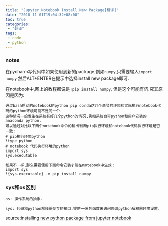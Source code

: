 ```yaml
---
title: "Jupyter Notebook Install New Package[翻译]"
date: "2018-11-01T19:04:32+08:00"
toc: true
categories:
 - "翻译"
tags:
 - code
 - python
---
```


### notes
在pycharm写代码中如果使用到新的package,例如`numpy`,只需要输入`import numpy` 然后ALT+ENTER在提示中选择install new package即可.

在notebook中,网上的教程都说是`!pip install numpy`. 但是这个可能有坑.究其原因是因为:

<!--more-->

```text
通过bash启动的notebook的python pip conda这几个命令的环境和实际执行notebook代码的python环境可能不是同一个.
这种情况一般发生在系统有好几个python的情况,例如系统自带python和用户安装的anaconda python.
可以通过对比以下两个notebook命令的输出判断pip执行环境和notebook代码执行环境是否一致：
# pip执行环境python
!type python
# notebook 代码执行环境的python
import sys
sys.executable

如果不一样,那么需要使用下面命令安装才能在notebook中生效：
import sys
!{sys.executable} -m pip install numpy
```

### sys和os区别
```text
os: 操作系统的抽象.

sys: 代码和python解释器交互的接口.提供一系列函数来访问修改python解释器环境设置.
```

source:[installing new python package from jupyter notebook](https://jakevdp.github.io/blog/2017/12/05/installing-python-packages-from-jupyter/)
